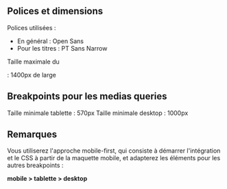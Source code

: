 ## Polices et dimensions

Polices utilisées :
- En général : Open Sans
- Pour les titres : PT Sans Narrow

Taille maximale du <main> : 1400px de large

## Breakpoints pour les medias queries

Taille minimale tablette : 570px
Taille minimale desktop : 1000px

## Remarques

Vous utiliserez l'approche mobile-first, qui consiste à démarrer l'intégration et le CSS à partir de la maquette mobile, et adapterez les éléments pour les autres breakpoints :

**mobile > tablette > desktop**
